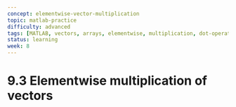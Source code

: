 ```yaml
---
concept: elementwise-vector-multiplication
topic: matlab-practice
difficulty: advanced
tags: [MATLAB, vectors, arrays, elementwise, multiplication, dot-operations]
status: learning
week: 8
---
```


# 9.3 Elementwise multiplication of vectors
